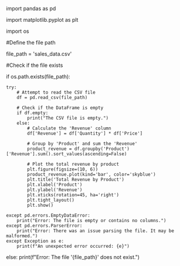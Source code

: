 import pandas as pd

import matplotlib.pyplot as plt

import os

#Define the file path

file_path = 'sales_data.csv'

#Check if the file exists

if os.path.exists(file_path):

    try:
        # Attempt to read the CSV file
        df = pd.read_csv(file_path)

        # Check if the DataFrame is empty
        if df.empty:
            print("The CSV file is empty.")
        else:
            # Calculate the 'Revenue' column
            df['Revenue'] = df['Quantity'] * df['Price']

            # Group by 'Product' and sum the 'Revenue'
            product_revenue = df.groupby('Product')['Revenue'].sum().sort_values(ascending=False)

            # Plot the total revenue by product
            plt.figure(figsize=(10, 6))
            product_revenue.plot(kind='bar', color='skyblue')
            plt.title('Total Revenue by Product')
            plt.xlabel('Product')
            plt.ylabel('Revenue')
            plt.xticks(rotation=45, ha='right')
            plt.tight_layout()
            plt.show()

    except pd.errors.EmptyDataError:
        print("Error: The file is empty or contains no columns.")
    except pd.errors.ParserError:
        print("Error: There was an issue parsing the file. It may be malformed.")
    except Exception as e:
        print(f"An unexpected error occurred: {e}")
else:
    print(f"Error: The file '{file_path}' does not exist.")
